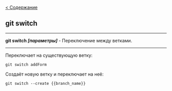 [< Содержание](./readme.md)

## git switch
---

**git switch *[параметры]*** - Переключение между ветками.

---
Переключает на существующую ветку:

    git switch addForm

Создаёт новую ветку и переключает на неё:

    git switch --create {{branch_name}}
